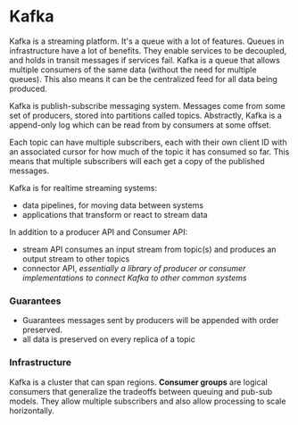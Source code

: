 # Kafka
Kafka is a streaming platform. It's a queue with a lot of features. Queues in infrastructure have a lot of benefits. They enable services to be decoupled, and holds in transit messages if services fail. Kafka is a queue that allows multiple consumers of the same data (without the need for multiple queues). This also means it can be the centralized feed for all data being produced.

Kafka is publish-subscribe messaging system. Messages come from some set of producers, stored into partitions called topics. Abstractly, Kafka is a append-only log which can be read from by consumers at some offset.

Each topic can have multiple subscribers, each with their own client ID with an associated cursor for how much of the topic it has consumed so far. This means that multiple subscribers will each get a copy of the published messages.

Kafka is for realtime streaming systems:
- data pipelines, for moving data between systems
- applications that transform or react to stream data

In addition to a producer API and Consumer API:
- stream API consumes an input stream from topic(s) and produces an output stream to other topics
- connector API, *essentially a library of producer or consumer implementations to connect Kafka to other common systems*

### Guarantees
- Guarantees messages sent by producers will be appended with order preserved.
- all data is preserved on every replica of a topic

### Infrastructure
Kafka is a cluster that can span regions. **Consumer groups** are logical consumers that generalize the tradeoffs between queuing and pub-sub models. They allow multiple subscribers and also allow processing to scale horizontally.
